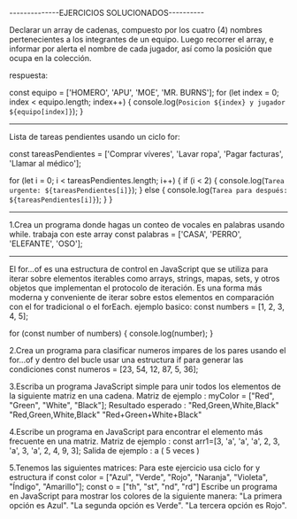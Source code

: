 --------------EJERCICIOS SOLUCIONADOS----------

Declarar un array de cadenas, compuesto por  los cuatro (4) nombres pertenecientes a los integrantes de un equipo. Luego recorrer el array, e informar por alerta el nombre de cada jugador, así como la posición  que ocupa en la colección.

respuesta:

const equipo = ['HOMERO', 'APU', 'MOE', 'MR. BURNS'];
for (let index = 0; index < equipo.length; index++) {
    console.log(`Posicion ${index} y jugador ${equipo[index]}`);
}

-------------------------------------
Lista de tareas pendientes usando un ciclo for:

const tareasPendientes = ['Comprar víveres', 'Lavar ropa', 'Pagar facturas', 'Llamar al médico'];


for (let i = 0; i < tareasPendientes.length; i++) {
    if (i < 2) {
        console.log(`Tarea urgente: ${tareasPendientes[i]}`);
    } else {
        console.log(`Tarea para después: ${tareasPendientes[i]}`);
    }
}

----------------------------------
1.Crea un programa donde hagas un conteo de vocales en palabras usando while.
trabaja con este array
const palabras = ['CASA', 'PERRO', 'ELEFANTE', 'OSO'];

--------------------------------------------
El for...of es una estructura de control en JavaScript que se utiliza para iterar sobre elementos iterables como arrays, strings, mapas, sets, y otros objetos que implementan el protocolo de iteración. Es una forma más moderna y conveniente de iterar sobre estos elementos en comparación con el for tradicional o el forEach.
ejemplo basico:
const numbers = [1, 2, 3, 4, 5];

for (const number of numbers) {
  console.log(number);
}


2.Crea un programa para clasificar numeros impares de los pares usando el for...of y dentro del bucle usar una estructura if para generar las condiciones
const numeros = [23, 54, 12, 87, 5, 36];

3.Escriba un programa JavaScript simple para unir todos los elementos de la siguiente matriz en una cadena.
Matriz de ejemplo : myColor = ["Red", "Green", "White", "Black"];
Resultado esperado :
"Red,Green,White,Black"
"Red,Green,White,Black"
"Red+Green+White+Black"

4.Escribe un programa en JavaScript para encontrar el elemento más frecuente en una matriz.
Matriz de ejemplo : const arr1=[3, 'a', 'a', 'a', 2, 3, 'a', 3, 'a', 2, 4, 9, 3];
Salida de ejemplo : a ( 5 veces )

5.Tenemos las siguientes matrices:
Para este ejercicio usa ciclo for y estructura if
const color = ["Azul", "Verde", "Rojo", "Naranja", "Violeta", "Índigo", "Amarillo"];
const o = ["th", "st", "nd", "rd"]
Escribe un programa en JavaScript para mostrar los colores de la siguiente manera:
"La primera opción es Azul".
"La segunda opción es Verde".
"La tercera opción es Rojo".